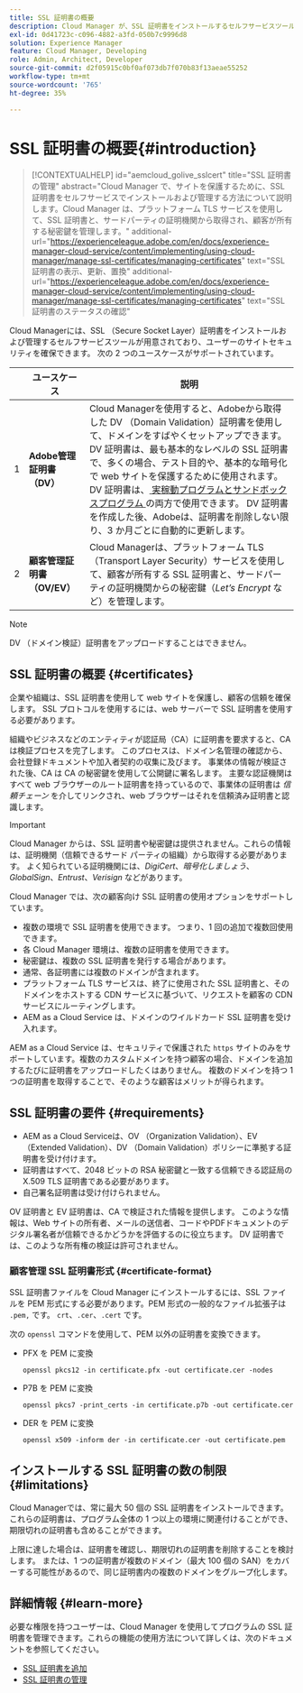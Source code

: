 ```yaml
---
title: SSL 証明書の概要
description: Cloud Manager が、SSL 証明書をインストールするセルフサービスツールを提供する方法について説明します。
exl-id: 0d41723c-c096-4882-a3fd-050b7c9996d8
solution: Experience Manager
feature: Cloud Manager, Developing
role: Admin, Architect, Developer
source-git-commit: d2f05915c0bf0af073db7f070b83f13aeae55252
workflow-type: tm+mt
source-wordcount: '765'
ht-degree: 35%

---
```



# SSL 証明書の概要{#introduction}

>[!CONTEXTUALHELP]
>id="aemcloud_golive_sslcert"
>title="SSL 証明書の管理"
>abstract="Cloud Manager で、サイトを保護するために、SSL 証明書をセルフサービスでインストールおよび管理する方法について説明します。Cloud Manager は、プラットフォーム TLS サービスを使用して、SSL 証明書と、サードパーティの証明機関から取得され、顧客が所有する秘密鍵を管理します。"
>additional-url="https://experienceleague.adobe.com/en/docs/experience-manager-cloud-service/content/implementing/using-cloud-manager/manage-ssl-certificates/managing-certificates" text="SSL 証明書の表示、更新、置換"
>additional-url="https://experienceleague.adobe.com/en/docs/experience-manager-cloud-service/content/implementing/using-cloud-manager/manage-ssl-certificates/managing-certificates" text="SSL 証明書のステータスの確認"


Cloud Managerには、SSL （Secure Socket Layer）証明書をインストールおよび管理するセルフサービスツールが用意されており、ユーザーのサイトセキュリティを確保できます。 次の 2 つのユースケースがサポートされています。

<!-- CQDOC-21758, #1 -->

| | ユースケース | 説明 |
| --- | --- | --- |
| 1 | **Adobe管理証明書（DV）** | Cloud Managerを使用すると、Adobeから取得した DV （Domain Validation）証明書を使用して、ドメインをすばやくセットアップできます。 DV 証明書は、最も基本的なレベルの SSL 証明書で、多くの場合、テスト目的や、基本的な暗号化で web サイトを保護するために使用されます。 DV 証明書は、[ 実稼動プログラムとサンドボックスプログラム ](/help/implementing/cloud-manager/getting-access-to-aem-in-cloud/program-types.md) の両方で使用できます。 DV 証明書を作成した後、Adobeは、証明書を削除しない限り、3 か月ごとに自動的に更新します。 |
| 2 | **顧客管理証明書（OV/EV）** | Cloud Managerは、プラットフォーム TLS （Transport Layer Security）サービスを使用して、顧客が所有する SSL 証明書と、サードパーティの証明機関からの秘密鍵（*Let’s Encrypt* など）を管理します。 |

>[!NOTE]
>
>DV （ドメイン検証）証明書をアップロードすることはできません。


## SSL 証明書の概要 {#certificates}

企業や組織は、SSL 証明書を使用して web サイトを保護し、顧客の信頼を確保します。 SSL プロトコルを使用するには、web サーバーで SSL 証明書を使用する必要があります。

組織やビジネスなどのエンティティが認証局（CA）に証明書を要求すると、CA は検証プロセスを完了します。 このプロセスは、ドメイン名管理の確認から、会社登録ドキュメントや加入者契約の収集に及びます。 事業体の情報が検証された後、CA は CA の秘密鍵を使用して公開鍵に署名します。 主要な認証機関はすべて web ブラウザーのルート証明書を持っているので、事業体の証明書は *信頼チェーン* を介してリンクされ、web ブラウザーはそれを信頼済み証明書と認識します。

>[!IMPORTANT]
>
>Cloud Manager からは、SSL 証明書や秘密鍵は提供されません。これらの情報は、証明機関（信頼できるサード パーティの組織）から取得する必要があります。 よく知られている証明機関には、*DigiCert*、*暗号化しましょう*、*GlobalSign*、*Entrust*、*Verisign* などがあります。

Cloud Manager では、次の顧客向け SSL 証明書の使用オプションをサポートしています。

* 複数の環境で SSL 証明書を使用できます。 つまり、1 回の追加で複数回使用できます。
* 各 Cloud Manager 環境は、複数の証明書を使用できます。
* 秘密鍵は、複数の SSL 証明書を発行する場合があります。
* 通常、各証明書には複数のドメインが含まれます。
* プラットフォーム TLS サービスは、終了に使用された SSL 証明書と、そのドメインをホストする CDN サービスに基づいて、リクエストを顧客の CDN サービスにルーティングします。
* AEM as a Cloud Service は、ドメインのワイルドカード SSL 証明書を受け入れます。

AEM as a Cloud Service は、セキュリティで保護された `https` サイトのみをサポートしています。複数のカスタムドメインを持つ顧客の場合、ドメインを追加するたびに証明書をアップロードしたくはありません。 複数のドメインを持つ 1 つの証明書を取得することで、そのような顧客はメリットが得られます。

## SSL 証明書の要件 {#requirements}

* AEM as a Cloud Serviceは、OV （Organization Validation）、EV （Extended Validation）、DV （Domain Validation）ポリシーに準拠する証明書を受け付けます。<!-- CQDOC-21758, #2 -->
* 証明書はすべて、2048 ビットの RSA 秘密鍵と一致する信頼できる認証局の X.509 TLS 証明書である必要があります。
* 自己署名証明書は受け付けられません。

OV 証明書と EV 証明書は、CA で検証された情報を提供します。 このような情報は、Web サイトの所有者、メールの送信者、コードやPDFドキュメントのデジタル署名者が信頼できるかどうかを評価するのに役立ちます。 DV 証明書では、このような所有権の検証は許可されません。

### 顧客管理 SSL 証明書形式 {#certificate-format}

<!-- CQDOC-21758, #3 -->

SSL 証明書ファイルを Cloud Manager にインストールするには、SSL ファイルを PEM 形式にする必要があります。PEM 形式の一般的なファイル拡張子は `.pem,` です。 `crt`、`.cer`、`.cert` です。

次の `openssl` コマンドを使用して、PEM 以外の証明書を変換できます。

* PFX を PEM に変換

  ```shell
  openssl pkcs12 -in certificate.pfx -out certificate.cer -nodes
  ```

* P7B を PEM に変換

  ```shell
  openssl pkcs7 -print_certs -in certificate.p7b -out certificate.cer
  ```

* DER を PEM に変換

  ```shell
  openssl x509 -inform der -in certificate.cer -out certificate.pem
  ```

## インストールする SSL 証明書の数の制限 {#limitations}

Cloud Managerでは、常に最大 50 個の SSL 証明書をインストールできます。 これらの証明書は、プログラム全体の 1 つ以上の環境に関連付けることができ、期限切れの証明書も含めることができます。

上限に達した場合は、証明書を確認し、期限切れの証明書を削除することを検討します。 または、1 つの証明書が複数のドメイン（最大 100 個の SAN）をカバーする可能性があるので、同じ証明書内の複数のドメインをグループ化します。

## 詳細情報 {#learn-more}

必要な権限を持つユーザーは、Cloud Manager を使用してプログラムの SSL 証明書を管理できます。これらの機能の使用方法について詳しくは、次のドキュメントを参照してください。

* [SSL 証明書を追加 ](/help/implementing/cloud-manager/managing-ssl-certifications/add-ssl-certificate.md) <!--CQDOC-21758, #4 -->
* [SSL 証明書の管理 ](/help/implementing/cloud-manager/managing-ssl-certifications/managing-certificates.md) <!--CQDOC-21758, #4 -->

